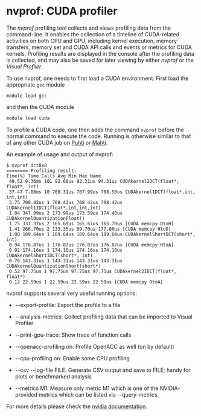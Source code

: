 # nvprof: CUDA profiler

The *nvprof* profiling tool collects and views profiling data from the
command-line. It enables the collection of a timeline of CUDA-related
activities on both CPU and GPU, including kernel execution, memory transfers,
memory set and CUDA API calls and events or metrics for CUDA kernels.
Profiling results are displayed in the console after the profiling data is
collected, and may also be saved for later viewing by either *nvprof* or the
*Visual Profiler*.

To use nvprof,  one needs to first load a CUDA environment. First load the appropriate `gcc` module 

```
module load gcc
```
and then the CUDA module
```bash
module load cuda
```
To profile a CUDA code, one then adds the command `nvprof` before the normal
command to execute the code. Running is otherwise similar to that of any other
CUDA job on [Puhti](running/example-job-scripts-puhti.md#single-gpu) or [Mahti](running/example-job-scripts-mahti.md#1-2-gpu-job-ie-gpusmall-partition).

An example of usage and output of nvprof:
```
$ nvprof dct8x8
======== Profiling result:
Time(%) Time Calls Avg Min Max Name
 49.52 9.36ms 101 92.68us 92.31us 94.31us CUDAkernel2DCT(float*, float*, int)
 37.47 7.08ms 10 708.31us 707.99us 708.50us CUDAkernel1DCT(float*,int, int,int)
 3.75 708.42us 1 708.42us 708.42us 708.42us CUDAkernel1IDCT(float*,int,int,int)
 1.84 347.99us 2 173.99us 173.59us 174.40us CUDAkernelQuantizationFloat()
 1.75 331.37us 2 165.69us 165.67us 165.70us [CUDA memcpy DtoH]
 1.41 266.70us 2 133.35us 89.70us 177.00us [CUDA memcpy HtoD]
 1.00 189.64us 1 189.64us 189.64us 189.64us CUDAkernelShortDCT(short*, int)
 0.94 176.87us 1 176.87us 176.87us 176.87us [CUDA memcpy HtoA]
 0.92 174.16us 1 174.16us 174.16us 174.16us CUDAkernelShortIDCT(short*, int)
 0.76 143.31us 1 143.31us 143.31us 143.31us CUDAkernelQuantizationShort(short*)
 0.52 97.75us 1 97.75us 97.75us 97.75us CUDAkernel2IDCT(float*, float*)
 0.12 22.59us 1 22.59us 22.59us 22.59us [CUDA memcpy DtoA]
```
nvprof supports several very useful running options:

* --export-profile: Export the profile to a file

* --analysis-metrics: Collect profiling data that can be imported to Visual
  Profiler

* --print-gpu-trace: Show trace of function calls

* --openacc-profiling on: Profile OpenACC as well (on by default)

* --cpu-profiling on: Enable some CPU profiling

* --csv --log-file FILE: Generate CSV output and save to FILE; handy for plots
  or benchmarked analysis

* --metrics M1: Measure only metric M1 which is one of the NVIDIA-provided
  metrics which can be listed via --query-metrics.

For more details please check the
[nvidia documentation](https://docs.nvidia.com/cuda/profiler-users-guide/).
